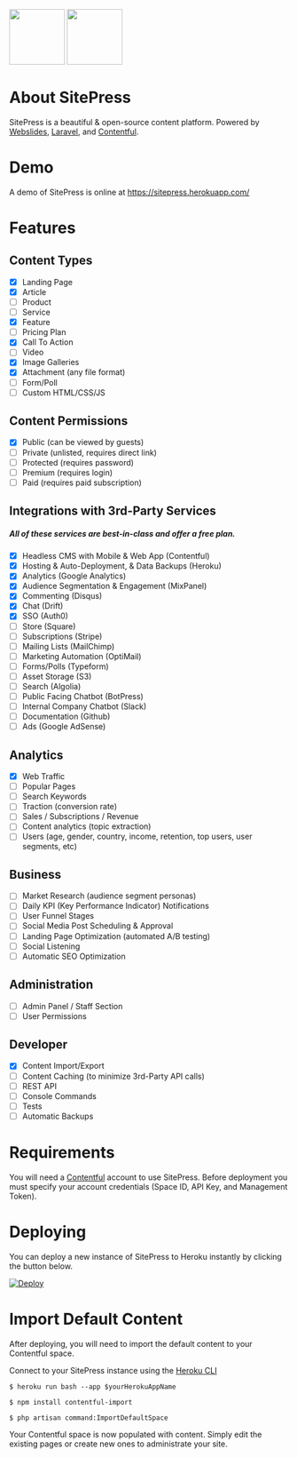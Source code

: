 <div><img src="https://images.contentful.com/x5o3atz1wqhm/2PWSbcsefYImQyMuqcIuGi/5efaa2c98a4819ef729885a7c3aa381c/App_Icon_2x.png" width="100">
<img src="http://www.luckyrabbit.info/images/lr-logo.png" width="100">
</div>

# About SitePress
SitePress is a beautiful &amp; open-source content platform. Powered by [Webslides](https://github.com/webslides/webslides/), [Laravel](https://laravel.com), and [Contentful](https://contentful.com).

# Demo
A demo of SitePress is online at https://sitepress.herokuapp.com/

# Features 

## Content Types
* [x] Landing Page
* [x] Article
* [ ] Product
* [ ] Service
* [x] Feature
* [ ] Pricing Plan
* [x] Call To Action
* [ ] Video
* [x] Image Galleries
* [x] Attachment (any file format)
* [ ] Form/Poll
* [ ] Custom HTML/CSS/JS

## Content Permissions
* [x] Public (can be viewed by guests)
* [ ] Private (unlisted, requires direct link)
* [ ] Protected (requires password)
* [ ] Premium (requires login)
* [ ] Paid (requires paid subscription)

## Integrations with 3rd-Party Services
##### All of these services are best-in-class and offer a free plan.
* [x] Headless CMS with Mobile & Web App (Contentful)
* [x] Hosting & Auto-Deployment, & Data Backups (Heroku)
* [x] Analytics (Google Analytics)
* [x] Audience Segmentation & Engagement (MixPanel)
* [x] Commenting (Disqus)
* [x] Chat (Drift)
* [x] SSO (Auth0)
* [ ] Store (Square)
* [ ] Subscriptions (Stripe)
* [ ] Mailing Lists (MailChimp)
* [ ] Marketing Automation (OptiMail)
* [ ] Forms/Polls (Typeform)
* [ ] Asset Storage (S3)
* [ ] Search (Algolia)
* [ ] Public Facing Chatbot (BotPress)
* [ ] Internal Company Chatbot (Slack)
* [ ] Documentation (Github)
* [ ] Ads (Google AdSense)

## Analytics
* [x] Web Traffic
* [ ] Popular Pages
* [ ] Search Keywords
* [ ] Traction (conversion rate)
* [ ] Sales / Subscriptions / Revenue
* [ ] Content analytics (topic extraction)
* [ ] Users (age, gender, country, income, retention, top users, user segments, etc)

## Business
* [ ] Market Research (audience segment personas)
* [ ] Daily KPI (Key Performance Indicator) Notifications
* [ ] User Funnel Stages
* [ ] Social Media Post Scheduling & Approval
* [ ] Landing Page Optimization (automated A/B testing)
* [ ] Social Listening
* [ ] Automatic SEO Optimization

## Administration
* [ ] Admin Panel / Staff Section
* [ ] User Permissions

## Developer
* [x] Content Import/Export
* [ ] Content Caching (to minimize 3rd-Party API calls)
* [ ] REST API
* [ ] Console Commands
* [ ] Tests
* [ ] Automatic Backups

# Requirements
You will need a [Contentful](https://contentful.com) account to use SitePress. Before deployment you must specify your account credentials (Space ID, API Key, and Management Token).

# Deploying
You can deploy a new instance of SitePress to Heroku instantly by clicking the button below.

[![Deploy](https://www.herokucdn.com/deploy/button.svg)](https://heroku.com/deploy?template=https://github.com/luckyrabbitllc/SitePress)

# Import Default Content
After deploying, you will need to import the default content to your Contentful space. 

Connect to your SitePress instance using the [Heroku CLI](https://devcenter.heroku.com/articles/heroku-cli)

```
$ heroku run bash --app $yourHerokuAppName
```

```
$ npm install contentful-import
```

```
$ php artisan command:ImportDefaultSpace
```

Your Contentful space is now populated with content. Simply edit the existing pages or create new ones to administrate your site.